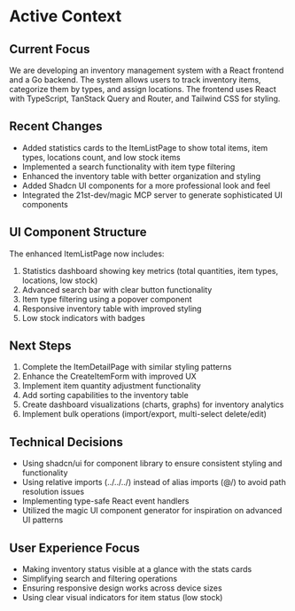 # Active Context

## Current Focus

We are developing an inventory management system with a React frontend and a Go backend. The system allows users to track inventory items, categorize them by types, and assign locations. The frontend uses React with TypeScript, TanStack Query and Router, and Tailwind CSS for styling.

## Recent Changes

- Added statistics cards to the ItemListPage to show total items, item types, locations count, and low stock items
- Implemented a search functionality with item type filtering
- Enhanced the inventory table with better organization and styling
- Added Shadcn UI components for a more professional look and feel
- Integrated the 21st-dev/magic MCP server to generate sophisticated UI components

## UI Component Structure

The enhanced ItemListPage now includes:

1. Statistics dashboard showing key metrics (total quantities, item types, locations, low stock)
2. Advanced search bar with clear button functionality
3. Item type filtering using a popover component
4. Responsive inventory table with improved styling
5. Low stock indicators with badges

## Next Steps

1. Complete the ItemDetailPage with similar styling patterns
2. Enhance the CreateItemForm with improved UX
3. Implement item quantity adjustment functionality
4. Add sorting capabilities to the inventory table
5. Create dashboard visualizations (charts, graphs) for inventory analytics
6. Implement bulk operations (import/export, multi-select delete/edit)

## Technical Decisions

- Using shadcn/ui for component library to ensure consistent styling and functionality
- Using relative imports (../../../) instead of alias imports (@/) to avoid path resolution issues
- Implementing type-safe React event handlers
- Utilized the magic UI component generator for inspiration on advanced UI patterns

## User Experience Focus

- Making inventory status visible at a glance with the stats cards
- Simplifying search and filtering operations
- Ensuring responsive design works across device sizes
- Using clear visual indicators for item status (low stock)
